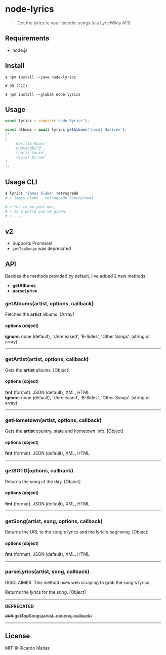 # node-lyrics

> Get the lyrics to your favorite songs (via LyricWikia API)

## Requirements

* node.js

## Install

```
$ npm install --save node-lyrics

# OR (CLI)

$ npm install --global node-lyrics
```

## Usage

```js
const lyrics = require('node-lyrics');

const albums = await lyrics.getAlbums('Local Natives');
/*
[
    'Gorilla Manor',
    'Hummingbird',
    'Sunlit Youth',
    'Violet Street'
]
*/
```

## Usage CLI

```bash
$ lyrics "james blake" retrograde
# > james blake - retrograde [Overgrown]

# > You're on your own,
# > In a world you've grown,
# > ...
```

## v2
* Supports Promises!
* `getTopSongs` was deprecated

## API

Besides the methods provided by default, I've added 2 new methods:

* **getAlbums**
* **parseLyrics**

### getAlbums(artist, options, callback)

Fetches the **artist** albums. [Array]

#### options (object)

**ignore**: none (default), 'Unreleased', 'B-Sides', 'Other Songs'. (string or array)

---

### getArtist(artist, options, callback)

Gets the **artist** albums. [Object]

#### options (object)

**fmt** (format): JSON (default), XML, HTML  
**ignore**: none (default), 'Unreleased', 'B-Sides', 'Other Songs'. (string or array)

---

### getHometown(artist, options, callback)

Gets the **artist** country, state and hometown info. [Object]

#### options (object)

**fmt** (format): JSON (default), XML, HTML

---

### getSOTD(options, callback)

Returns the song of the day. [Object]

#### options (object)

**fmt** (format): JSON (default), XML, HTML

---

### getSong(artist, song, options, callback)

Returns the URL to the song's lyrics and the lyric's beginning. [Object]

#### options (object)

**fmt** (format): JSON (default), XML, HTML

---

### parseLyrics(artist, song, callback)
DISCLAIMER: This method uses web scraping to grab the song's lyrics.

Returns the lyrics for the song. [Object]

---

**DEPRECATED**

~~### getTopSongs(artist, options, callback)~~

---

## License

MIT © Ricardo Matias
